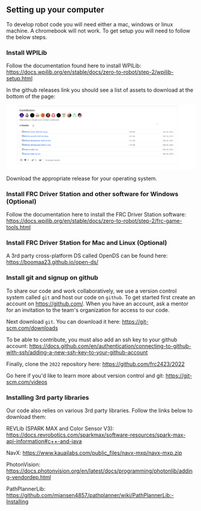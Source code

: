## Setting up your computer

To develop robot code you will need either a mac, windows or linux machine. A chromebook will not work. To get setup you will need to follow the below steps.

### Install WPILib

Follow the documentation found here to install WPILib: https://docs.wpilib.org/en/stable/docs/zero-to-robot/step-2/wpilib-setup.html

In the github releases link you should see a list of assets to download at the bottom of the page:

![](./images/github-wpilib-releases.png)

 Download the appropriate release for your operating system.

### Install FRC Driver Station and other software for Windows (Optional)

Follow the documentation here to install the FRC Driver Station software: https://docs.wpilib.org/en/stable/docs/zero-to-robot/step-2/frc-game-tools.html

### Install FRC Driver Station for Mac and Linux (Optional)

A 3rd party cross-platform DS called OpenDS can be found here: https://boomaa23.github.io/open-ds/

### Install git and signup on github

To share our code and work collaboratively, we use a version control system called `git` and host our code on `github`. To get started first create an account on https://github.com/. When you have an account, ask a mentor for an invitation to the team's organization for access to our code.

Next download `git`. You can download it here: https://git-scm.com/downloads

To be able to contribute, you must also add an ssh key to your github account: https://docs.github.com/en/authentication/connecting-to-github-with-ssh/adding-a-new-ssh-key-to-your-github-account

Finally, clone the `2022` repository here: https://github.com/frc2423/2022

Go here if you'd like to learn more about version control and git: https://git-scm.com/videos

### Installing 3rd party libraries 

Our code also relies on various 3rd party libraries. Follow the links below to download them:

REVLib (SPARK MAX and Color Sensor V3): https://docs.revrobotics.com/sparkmax/software-resources/spark-max-api-information#c++-and-java

NavX: https://www.kauailabs.com/public_files/navx-mxp/navx-mxp.zip

PhotonVision: https://docs.photonvision.org/en/latest/docs/programming/photonlib/adding-vendordep.html

PathPlannerLib: https://github.com/mjansen4857/pathplanner/wiki/PathPlannerLib:-Installing
